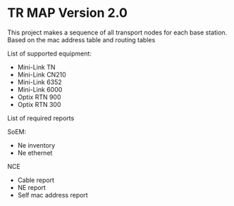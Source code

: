 # TR MAP Version 2.0

This project makes a sequence of all transport nodes for each base station. 
Based on the mac address table and routing tables

List of supported equipment:
* Mini-Link TN
* Mini-Link CN210
* Mini-Link 6352
* Mini-Link 6000
* Optix RTN 900
* Optix RTN 300

List of required reports

SoEM:
* Ne inventory
* Ne ethernet

NCE
* Cable report
* NE report
* Self mac address report
